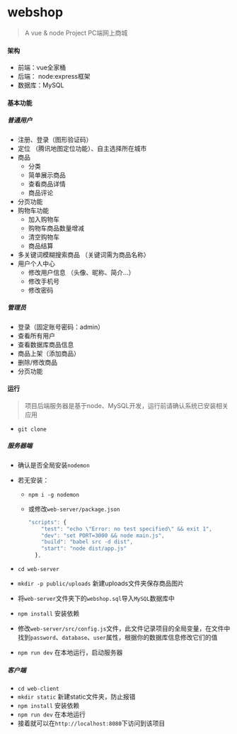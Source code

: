# webshop

> A  vue & node  Project     PC端网上商城

#### 架构

- 前端：vue全家桶
- 后端： node:express框架
- 数据库：MySQL

#### 基本功能

##### 普通用户

- 注册、登录（图形验证码）
- 定位 （腾讯地图定位功能）、自主选择所在城市
- 商品
  - 分类
  - 简单展示商品
  - 查看商品详情
  - 商品评论
- 分页功能
- 购物车功能
  - 加入购物车
  - 购物车商品数量增减
  - 清空购物车
  - 商品结算
- 多关键词模糊搜索商品 （关键词需为商品名称）
- 用户个人中心
  + 修改用户信息 （头像、昵称、简介...）
  + 修改手机号
  + 修改密码

##### 管理员

- 登录（固定账号密码：admin）
- 查看所有用户
- 查看数据库商品信息
- 商品上架（添加商品）
- 删除/修改商品
- 分页功能



#### 运行

> 项目后端服务器是基于node、MySQL开发，运行前请确认系统已安装相关应用 

- `git clone`

##### 服务器端

+ 确认是否全局安装`nodemon`

+ 若无安装：

  + `npm i -g nodemon`

  + 或修改`web-server/package.json`

    ```javascript
    "scripts": {
        "test": "echo \"Error: no test specified\" && exit 1",
        "dev": "set PORT=3000 && node main.js",
        "build": "babel src -d dist",
        "start": "node dist/app.js"
      },
    ```

+ `cd web-server`
+ `mkdir -p public/uploads`  新建uploads文件夹保存商品图片
+ 将`web-server`文件夹下的`webshop.sql`导入`MySQL`数据库中
+ `npm install` 安装依赖
+ 修改`web-server/src/config.js`文件，此文件记录项目的全局变量，在文件中找到`password`、`database`、`user`属性，根据你的数据库信息修改它们的值
+ `npm run dev` 在本地运行，启动服务器

##### 客户端

- `cd web-client`
- `mkdir static` 新建static文件夹，防止报错
- `npm install` 安装依赖
- `npm run dev` 在本地运行
- 接着就可以在`http://localhost:8080`下访问到该项目
